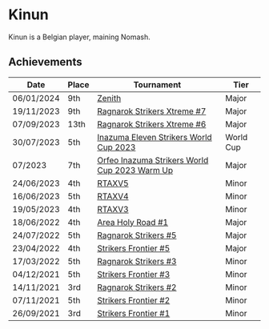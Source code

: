 # Kinun

Kinun is a Belgian player, maining Nomash.

## Achievements

|Date|Place|Tournament|Tier|
|-|-|-|-|
| 06/01/2024 | 9th | [Zenith](../..//tournaments/misc/zenith.md) | Major |
| 19/11/2023 | 9th | [Ragnarok Strikers Xtreme #7](../..//tournaments/ragna/ragnax7.md) | Major |
| 07/09/2023 | 13th | [Ragnarok Strikers Xtreme #6](../..//tournaments/ragna/ragnax6.md) | Major |
| 30/07/2023 | 5th | [Inazuma Eleven Strikers World Cup 2023](../..//tournaments/worldcup23.md) | World Cup |
| 07/2023 | 7th | [Orfeo Inazuma Strikers World Cup 2023 Warm Up](../..//tournaments/misc/orfeowc.md) | Major |
| 24/06/2023 | 4th | [RTAXV5](../..//tournaments/rtaxv/rtaxv5.md) | Minor |
| 16/06/2023 | 5th | [RTAXV4](../..//tournaments/rtaxv/rtaxv4.md) | Minor |
| 19/05/2023 | 4th | [RTAXV3](../..//tournaments/rtaxv/rtaxv3.md) | Minor |
| 18/06/2022 | 4th | [Area Holy Road #1](../..//tournaments/misc/holyroad1.md) | Major |
| 24/07/2022 | 5th | [Ragnarok Strikers #5](../..//tournaments/ragna/ragna5.md) | Major |
| 23/04/2022 | 4th | [Strikers Frontier #5](../..//tournaments/sf/sf5.md) | Major |
| 17/03/2022 | 5th | [Ragnarok Strikers #3](../..//tournaments/ragna/ragna3.md) | Minor |
| 04/12/2021 | 5th | [Strikers Frontier #3](../..//tournaments/sf/sf3.md) | Minor |
| 14/11/2021 | 3rd | [Ragnarok Strikers #2](../..//tournaments/ragna/ragna2.md) | Minor |
| 07/11/2021 | 5th | [Strikers Frontier #2](../..//tournaments/sf/sf2.md) | Minor |
| 26/09/2021 | 3rd | [Strikers Frontier #1](../..//tournaments/sf/sf1.md) | Minor |
